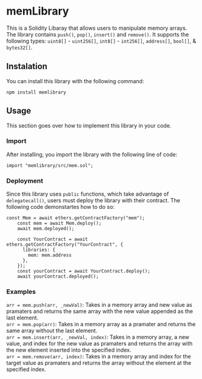 # memLibrary
 
This is a Solidity Libaray that allows users to manipulate memory arrays. The library contains ```push()```, ```pop()```, ```insert()``` and ```remove()```. It supports the following types: ```uint8[]``` - ```uint256[]```, ```int8[]``` - ```int256[]```, ```address[]```, ```bool[]```, & ```bytes32[]```.

## Instalation

You can install this library with the following command:

```
npm install memlibrary
```

## Usage

This section goes over how to implement this library in your code.

### Import

After installing, you import the library with the following line of code:
```
import "memlibrary/src/mem.sol";
```

### Deployment

Since this library uses ```public``` functions, which take advantage of ```delegatecall()```, users must deploy the library with their contract. 
The following code demonstartes how to do so:
```
const Mem = await ethers.getContractFactory("mem");
    const mem = await Mem.deploy();
    await mem.deployed();

    const YourContract = await ethers.getContractFactory("YourContract", {
      libraries: {
        mem: mem.address
      },
    });
    const yourContract = await YourContract.deploy();
    await yourContract.deployed();
```

### Examples
```arr = mem.push(arr, _newVal)```: Takes in a memory array and new value as pramaters and returns the same array with the new value appended as the last element. <br>
```arr = mem.pop(arr)```: Takes in a memory array as a pramater and returns the same array without the last element. <br>
```arr = mem.insert(arr, _newVal, index)```: Takes in a memory array, a new value, and index for the new value as pramaters and returns the array with the new element inserted into the specified index. <br>
```arr = mem.remove(arr, index)```: Takes in a memory array and index for the target value as pramaters and returns the array without the element at the specified index. <br>




